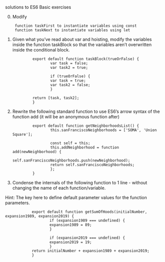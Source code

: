 solutions to ES6 Basic exercises

0. Modify

        function taskFirst to instantiate variables using const
        function taskNext to instantiate variables using let

1. Given what you’ve read about var and hoisting, modify the variables inside the function taskBlock so that the variables aren’t overwritten inside the conditional block.

                export default function taskBlock(trueOrFalse) {
                        var task = false;
                        var task2 = true;

                        if (trueOrFalse) {
                        var task = true;
                        var task2 = false;
                        }

                return [task, task2];
                }

2. Rewrite the following standard function to use ES6’s arrow syntax of the function add (it will be an anonymous function after)

                export default function getNeighborhoodsList() {
                        this.sanFranciscoNeighborhoods = ['SOMA', 'Union Square'];

                        const self = this;
                        this.addNeighborhood = function add(newNeighborhood) {
                        self.sanFranciscoNeighborhoods.push(newNeighborhood);
                        return self.sanFranciscoNeighborhoods;
                        };
                }

3. Condense the internals of the following function to 1 line - without changing the name of each function/variable.

Hint: The key here to define default parameter values for the function parameters.

                export default function getSumOfHoods(initialNumber, expansion1989, expansion2019) {
                        if (expansion1989 === undefined) {
                        expansion1989 = 89;
                        }

                        if (expansion2019 === undefined) {
                        expansion2019 = 19;
                        }
                return initialNumber + expansion1989 + expansion2019;
                }
